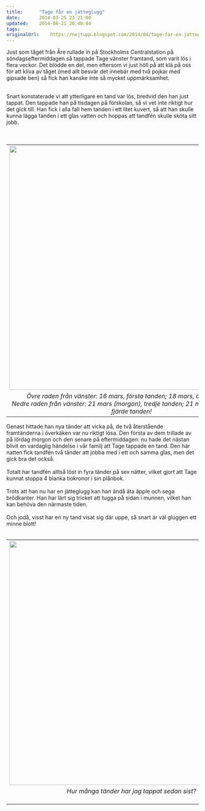 ```yaml
---
title:		"Tage får en jätteglugg"
date:		2014-03-25 23:21:00
updated:	2014-08-21 20:48:04
tags: 	
originalUrl:	https://nejtupp.blogspot.com/2014/04/tage-far-en-jatteglugg.html
---
```


Just som tåget från Åre rullade in på Stockholms Centralstation på söndagseftermiddagen så tappade Tage vänster framtand, som varit lös i flera veckor. Det blödde en del, men eftersom vi just höll på att klä på oss för att kliva av tåget (med allt besvär det innebär med två pojkar med gipsade ben) så fick han kanske inte så mycket uppmärksamhet.<br><div class="separator" style="clear: both; text-align: center;"><br></div>Snart konstaterade vi att ytterligare en tand var lös, bredvid den han just tappat. Den tappade han på tisdagen på förskolan, så vi vet inte riktigt hur det gick till. Han fick i alla fall hem tanden i ett litet kuvert, så att han skulle kunna lägga tanden i ett glas vatten och hoppas att tandfén skulle sköta sitt jobb.<br><br><i style="font-size: 13px; text-align: center;"></i><br><table align="center" cellpadding="0" cellspacing="0" class="tr-caption-container" style="margin-left: auto; margin-right: auto; text-align: center;"><tbody><tr><td style="text-align: center;"><img src="../../../../img/Tages_glugg.jpg" height="640" width="640"></td></tr><tr><td class="tr-caption" style="text-align: center;"><i>Övre raden från vänster: 16 mars, första tanden; 18 mars, andra tanden.<br>Nedre raden från vänster: 21 mars (morgon), tredje tanden; 21 mars (eftermiddag) fjärde tanden!</i></td></tr></tbody></table>Genast hittade han nya tänder att vicka på, de två återstående framtänderna i överkäken var nu riktigt lösa. Den första av dem trillade av på lördag morgon och den senare på eftermiddagen: nu hade det nästan blivit en vardaglig händelse i vår familj att Tage tappade en tand. Den här natten fick tandfén två tänder att jobba med i ett och samma glas, men det gick bra det också.<br><br>Totalt har tandfén alltså löst in fyra tänder på sex nätter, vilket gjort att Tage kunnat stoppa 4 blanka tiokronor i sin plånbok.<br><br>Trots att han nu har en jätteglugg kan han ändå äta äpple och sega brödkanter. Han har lärt sig tricket att tugga på sidan i munnen, vilket han kan behöva den närmaste tiden.<br><br>Och jodå, visst har en ny tand visat sig där uppe, så snart är väl gluggen ett minne blott!<br><br><table align="center" cellpadding="0" cellspacing="0" class="tr-caption-container" style="margin-left: auto; margin-right: auto; text-align: center;"><tbody><tr><td style="text-align: center;"><img src="../../../../img/Tages+glugg-PERK4928.jpg" height="640" width="640"></td></tr><tr><td class="tr-caption" style="text-align: center;"><i>Hur många tänder har jag tappat sedan sist?</i><br><div class="separator" style="clear: both; text-align: center;"><i><br></i></div></td></tr></tbody></table>
<!-- no comments on this post -->